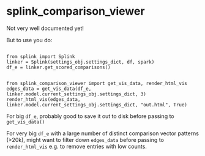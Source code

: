 # splink_comparison_viewer

Not very well documented yet!

But to use you do:

```

from splink import Splink
linker = Splink(settings_obj.settings_dict, df, spark)
df_e = linker.get_scored_comparisons()


from splink_comparison_viewer import get_vis_data, render_html_vis
edges_data = get_vis_data(df_e, linker.model.current_settings_obj.settings_dict, 3)
render_html_vis(edges_data, linker.model.current_settings_obj.settings_dict, "out.html", True)

```

For big `df_e`, probably good to save it out to disk before passing to `get_vis_data()`

For very big `df_e` with a large number of distinct comparison vector patterns (>20k), might want to filter down `edges_data` before passing to `render_html_vis` e.g. to remove entries with low counts.
